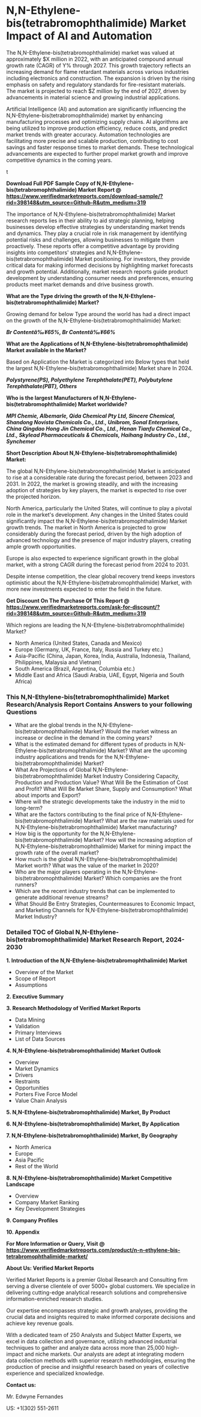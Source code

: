 <meta name="title" content="Global N,N-Ethylene-bis(tetrabromophthalimide) Market Impact of AI and Automation"><meta name="description" content="The N,N-Ethylene-bis(tetrabromophthalimide) market was valued at approximately $X million in 2022, with an anticipated compound annual growth rate (CAGR) of Y% through"><meta name="title" content="N,N-Ethylene-bis(tetrabromophthalimide) Market Size, Share, Scope, Trends, Growth, Opportunities, Analysis, Forecast"><h1>N,N-Ethylene-bis(tetrabromophthalimide) Market Impact of AI and Automation</h1><p>The N,N-Ethylene-bis(tetrabromophthalimide) market was valued at approximately $X million in 2022, with an anticipated compound annual growth rate (CAGR) of Y% through 2027. This growth trajectory reflects an increasing demand for flame retardant materials across various industries including electronics and construction. The expansion is driven by the rising emphasis on safety and regulatory standards for fire-resistant materials. The market is projected to reach $Z million by the end of 2027, driven by advancements in material science and growing industrial applications.</p><p>Artificial Intelligence (AI) and automation are significantly influencing the N,N-Ethylene-bis(tetrabromophthalimide) market by enhancing manufacturing processes and optimizing supply chains. AI algorithms are being utilized to improve production efficiency, reduce costs, and predict market trends with greater accuracy. Automation technologies are facilitating more precise and scalable production, contributing to cost savings and faster response times to market demands. These technological advancements are expected to further propel market growth and improve competitive dynamics in the coming years.</p>t</p><p id="" class=""><strong>Download Full PDF Sample Copy of N,N-Ethylene-bis(tetrabromophthalimide) Market Report @ <a href="https://www.verifiedmarketreports.com/download-sample/?rid=398148&utm_source=Github-R&utm_medium=319" target="_blank">https://www.verifiedmarketreports.com/download-sample/?rid=398148&utm_source=Github-R&utm_medium=319</a></strong></p><p>The importance of&nbsp;N,N-Ethylene-bis(tetrabromophthalimide) Market research reports lies in their ability to aid strategic planning, helping businesses develop effective strategies by understanding market trends and dynamics. They play a crucial role in risk management by identifying potential risks and challenges, allowing businesses to mitigate them proactively. These reports offer a competitive advantage by providing insights into competitors' strategies and N,N-Ethylene-bis(tetrabromophthalimide) Market positioning. For investors, they provide critical data for making informed decisions by highlighting market forecasts and growth potential. Additionally, market research reports guide product development by understanding consumer needs and preferences, ensuring products meet market demands and drive business growth.</p><p><strong>What are the&nbsp;Type driving the growth of the N,N-Ethylene-bis(tetrabromophthalimide) Market?</strong></p><p id="" class="">Growing demand for below Type around the world has had a direct impact on the growth of the N,N-Ethylene-bis(tetrabromophthalimide) Market:</p><em><strong>Br Contentâ‰¥65%, Br Contentâ‰¥66%</strong></em></p><strong>What are the&nbsp;Applications&nbsp;of N,N-Ethylene-bis(tetrabromophthalimide) Market available in the Market?</strong></p><p id="" class="">Based on Application the Market is categorized into Below types that held the largest N,N-Ethylene-bis(tetrabromophthalimide) Market share In 2024.</p><em><strong>Polystyrene(PS), Polyethylene Terephthalate(PET), Polybutylene Terephthalate(PBT), Others</strong></em></p><strong>Who is the largest Manufacturers of N,N-Ethylene-bis(tetrabromophthalimide) Market worldwide?</strong></p><p><em><strong>MPI Chemie, Albemarle, Qida Chemical Pty Ltd, Sincere Chemical, Shandong Novista Chemicals Co., Ltd., Unibrom, Sonal Enterprises, China Qingdao Hong Jin Chemical Co., Ltd., Henan Tianfu Chemical Co., Ltd., Skylead Pharmaceuticals & Chemicals, Haihang Industry Co., Ltd., Synchemer</strong></em></p><p id="" class=""><strong>Short Description About N,N-Ethylene-bis(tetrabromophthalimide) Market:</strong></p><p>The global N,N-Ethylene-bis(tetrabromophthalimide) Market is anticipated to rise at a considerable rate during the forecast period, between 2023 and 2031. In 2022, the market is growing steadily, and with the increasing adoption of strategies by key players, the market is expected to rise over the projected horizon.</p><p>North America, particularly the United States, will continue to play a pivotal role in the market's development. Any changes in the United States could significantly impact the N,N-Ethylene-bis(tetrabromophthalimide) Market growth trends. The market in North America is projected to grow considerably during the forecast period, driven by the high adoption of advanced technology and the presence of major industry players, creating ample growth opportunities.</p><p>Europe is also expected to experience significant growth in the global market, with a strong CAGR during the forecast period from 2024 to 2031.</p><p>Despite intense competition, the clear global recovery trend keeps investors optimistic about the N,N-Ethylene-bis(tetrabromophthalimide) Market, with more new investments expected to enter the field in the future.</p><p id="" class=""><strong>Get Discount On The Purchase Of This Report @ <a href="https://www.verifiedmarketreports.com/ask-for-discount/?rid=398148&utm_source=Github-R&utm_medium=319" target="_blank">https://www.verifiedmarketreports.com/ask-for-discount/?rid=398148&utm_source=Github-R&utm_medium=319</a></strong></p>Which regions are leading the N,N-Ethylene-bis(tetrabromophthalimide) Market?</p><ul><li>North America (United States, Canada and Mexico)</li><li>Europe (Germany, UK, France, Italy, Russia and Turkey etc.)</li><li>Asia-Pacific (China, Japan, Korea, India, Australia, Indonesia, Thailand, Philippines, Malaysia and Vietnam)</li><li>South America (Brazil, Argentina, Columbia etc.)</li><li>Middle East and Africa (Saudi Arabia, UAE, Egypt, Nigeria and South Africa)</li></ul><h3 id="" class="">This N,N-Ethylene-bis(tetrabromophthalimide) Market Research/Analysis Report Contains Answers to your following Questions</h3><ul><li>What are the global trends in the N,N-Ethylene-bis(tetrabromophthalimide) Market? Would the market witness an increase or decline in the demand in the coming years?</li><li>What is the estimated demand for different types of products in N,N-Ethylene-bis(tetrabromophthalimide) Market? What are the upcoming industry applications and trends for the N,N-Ethylene-bis(tetrabromophthalimide) Market?</li><li>What Are Projections of Global N,N-Ethylene-bis(tetrabromophthalimide) Market Industry Considering Capacity, Production and Production Value? What Will Be the Estimation of Cost and Profit? What Will Be Market Share, Supply and Consumption? What about imports and Export?</li><li>Where will the strategic developments take the industry in the mid to long-term?</li><li>What are the factors contributing to the final price of N,N-Ethylene-bis(tetrabromophthalimide) Market? What are the raw materials used for N,N-Ethylene-bis(tetrabromophthalimide) Market manufacturing?</li><li>How big is the opportunity for the N,N-Ethylene-bis(tetrabromophthalimide) Market? How will the increasing adoption of N,N-Ethylene-bis(tetrabromophthalimide) Market for mining impact the growth rate of the overall market?</li><li>How much is the global N,N-Ethylene-bis(tetrabromophthalimide) Market worth? What was the value of the market In 2020?</li><li>Who are the major players operating in the N,N-Ethylene-bis(tetrabromophthalimide) Market? Which companies are the front runners?</li><li>Which are the recent industry trends that can be implemented to generate additional revenue streams?</li><li>What Should Be Entry Strategies, Countermeasures to Economic Impact, and Marketing Channels for N,N-Ethylene-bis(tetrabromophthalimide) Market Industry?</li></ul><h3 id="" class="">Detailed TOC of Global N,N-Ethylene-bis(tetrabromophthalimide) Market Research Report, 2024-2030</h3><p id="" class=""><strong>1. Introduction of the N,N-Ethylene-bis(tetrabromophthalimide) Market</strong></p><ul><li>Overview of the Market</li><li>Scope of Report</li><li>Assumptions</li></ul><p id="" class=""><strong>2. Executive Summary</strong></p><p id="" class=""><strong>3. Research Methodology of Verified Market Reports</strong></p><ul><li>Data Mining</li><li>Validation</li><li>Primary Interviews</li><li>List of Data Sources</li></ul><p id="" class=""><strong>4. N,N-Ethylene-bis(tetrabromophthalimide) Market Outlook</strong></p><ul><li>Overview</li><li>Market Dynamics</li><li>Drivers</li><li>Restraints</li><li>Opportunities</li><li>Porters Five Force Model</li><li>Value Chain Analysis</li></ul><p id="" class=""><strong>5. N,N-Ethylene-bis(tetrabromophthalimide) Market, By Product</strong></p><p id="" class=""><strong>6. N,N-Ethylene-bis(tetrabromophthalimide) Market, By Application</strong></p><p id="" class=""><strong>7. N,N-Ethylene-bis(tetrabromophthalimide) Market, By Geography</strong></p><ul><li>North America</li><li>Europe</li><li>Asia Pacific</li><li>Rest of the World</li></ul><p id="" class=""><strong>8. N,N-Ethylene-bis(tetrabromophthalimide) Market Competitive Landscape</strong></p><ul><li>Overview</li><li>Company Market Ranking</li><li>Key Development Strategies</li></ul><p id="" class=""><strong>9. Company Profiles</strong></p><p id="" class=""><strong>10. Appendix</strong></p><p id="" class=""><strong>For More Information or Query, Visit @ <a href="https://www.verifiedmarketreports.com/product/n-n-ethylene-bis-tetrabromophthalimide-market/" target="_blank">https://www.verifiedmarketreports.com/product/n-n-ethylene-bis-tetrabromophthalimide-market/</a></strong></p><p id="" class=""><strong>About Us: Verified Market Reports</strong></p><p id="" class="">Verified Market Reports is a premier Global Research and Consulting firm serving a diverse clientele of over 5000+ global customers. We specialize in delivering cutting-edge analytical research solutions and comprehensive information-enriched research studies.</p><p id="" class="">Our expertise encompasses strategic and growth analyses, providing the crucial data and insights required to make informed corporate decisions and achieve key revenue goals.</p><p id="" class="">With a dedicated team of 250 Analysts and Subject Matter Experts, we excel in data collection and governance, utilizing advanced industrial techniques to gather and analyze data across more than 25,000 high-impact and niche markets. Our analysts are adept at integrating modern data collection methods with superior research methodologies, ensuring the production of precise and insightful research based on years of collective experience and specialized knowledge.</p><p id="" class=""><strong>Contact us:</strong></p><p id="" class="">Mr. Edwyne Fernandes</p><p id="" class="">US: +1(302) 551-2611</p>